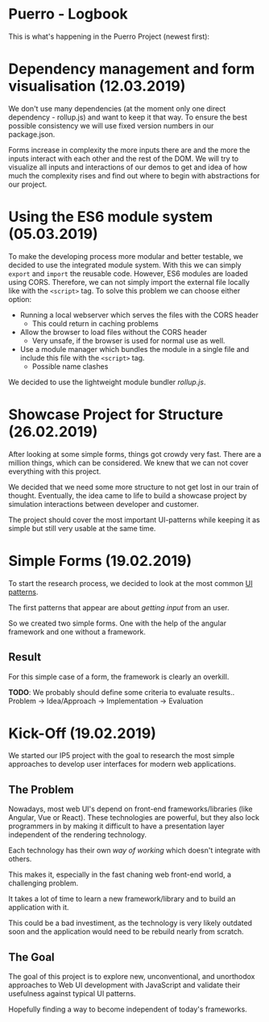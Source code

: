 # Puerro - Logbook

This is what's happening in the Puerro Project (newest first):

# Dependency management and form visualisation (12.03.2019)
We don't use many dependencies (at the moment only one direct dependency - rollup.js) and want to keep it that way. To ensure the best possible consistency we will use fixed version numbers in our package.json.

Forms increase in complexity the more inputs there are and the more the inputs interact with each other and the rest of the DOM. We will try to visualize all inputs and interactions of our demos to get and idea of how much the complexity rises and find out where to begin with abstractions for our project.

# Using the ES6 module system (05.03.2019)
To make the developing process more modular and better testable, we decided to use the integrated module system.
With this we can simply `export` and `import` the reusable code.
However, ES6 modules are loaded using CORS. Therefore, we can not simply import the external file locally like with the `<script>` tag.
To solve this problem we can choose either option:
- Running a local webserver which serves the files with the CORS header
    - This could return in caching problems
- Allow the browser to load files without the CORS header
    - Very unsafe, if the browser is used for normal use as well.
- Use a module manager which bundles the module in a single file and include this file with the `<script>` tag.
    - Possible name clashes

We decided to use the lightweight module bundler *rollup.js*.

# Showcase Project for Structure (26.02.2019)

After looking at some simple forms, things got crowdy very fast.
There are a million things, which can be considered.
We knew that we can not cover everything with this project.

We decided that we need some more structure to not get lost in our train of thought.
Eventually, the idea came to life to build a showcase project by simulation interactions between developer and customer.

The project should cover the most important UI-patterns while keeping it as simple but still very usable at the same time.


# Simple Forms (19.02.2019)

To start the research process, we decided to look at the most common [UI patterns](http://ui-patterns.com/).

The first patterns that appear are about *getting input* from an user.

So we created two simple forms. One with the help of the angular framework and one without a framework.

## Result
For this simple case of a form, the framework is clearly an overkill.

**TODO**: We probably should define some criteria to evaluate results..
Problem -> Idea/Approach -> Implementation -> Evaluation


# Kick-Off (19.02.2019)

We started our IP5 project with the goal to research the most simple approaches to develop user interfaces for modern web applications.

## The Problem

Nowadays, most web UI's depend on front-end frameworks/libraries (like Angular, Vue or React). These technologies are powerful, but they also lock programmers in by making it difficult to have a presentation layer independent of the rendering technology.

Each technology has their own *way of working* which doesn't integrate with others.

This makes it, especially in the fast chaning web front-end world, a challenging problem. 

It takes a lot of time to learn a new framework/library and to build an application with it.

This could be a bad investiment, as the technology is very likely outdated soon and the application would need to be rebuild nearly from scratch.

## The Goal

The goal of this project is to explore new, unconventional, and unorthodox approaches to Web UI development with JavaScript and validate their usefulness against typical UI patterns.

Hopefully finding a way to become independent of today's frameworks.